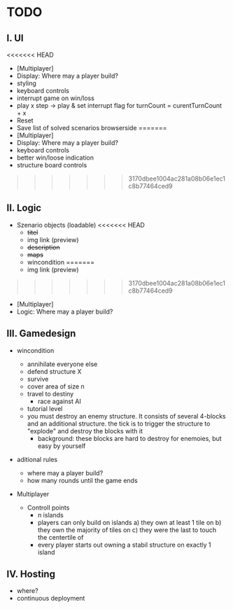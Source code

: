 # TODO
## I. UI
<<<<<<< HEAD
+  [Multiplayer]
+  Display: Where may a player build?
+  styling
+  keyboard controls
+  interrupt game on win/loss
+  play x step -> play & set interrupt flag for turnCount = curentTurnCount + x
+  Reset
+  Save list of solved scenarios browserside
=======
+ [Multiplayer]
+ Display: Where may a player build?
+ keyboard controls
+ better win/loose indication
+ structure board controls
>>>>>>> 3170dbee1004ac281a08b06e1ec1c8b77464ced9

## II. Logic
+ Szenario objects (loadable)
<<<<<<< HEAD
    + ~~titel~~
    + img link (preview)
    + ~~description~~
    + ~~maps~~
    + wincondition
=======
    + img link (preview)
>>>>>>> 3170dbee1004ac281a08b06e1ec1c8b77464ced9
+ [Multiplayer]
+ Logic: Where may a player build?


## III. Gamedesign
+ wincondition
    + annihilate everyone else
    + defend structure X
    + survive
    + cover area of size n
    + travel to destiny
        + race against AI
    + tutorial level
    + you must destroy an enemy structure. It consists of several 4-blocks and an additional structure. the tick is to trigger the structure to "explode" and destroy the blocks with it
        + background: these blocks are hard to destroy for enemoies, but easy by yourself

+ aditional rules
    + where may a player build?
    + how many rounds until the game ends

+ Multiplayer
    + Controll points
        + n islands
        + players can only build on islands a) they own at least 1 tile on b) they own the majority of tiles on c) they were the last to touch the centertile of
        + every player starts out owning a stabil structure on exactly 1 island

## IV. Hosting
+ where?
+ continuous deployment